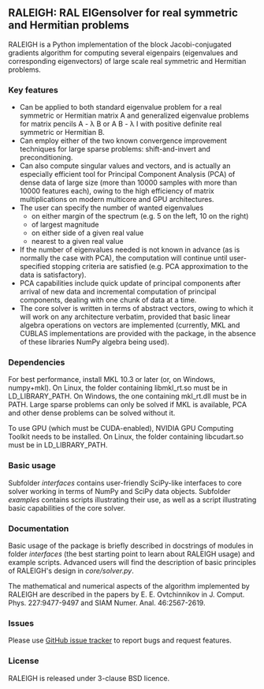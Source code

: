 ## RALEIGH: RAL EIGensolver for real symmetric and Hermitian problems

RALEIGH is a Python implementation of the block Jacobi-conjugated gradients algorithm for computing several eigenpairs (eigenvalues and corresponding eigenvectors) of large scale real symmetric and Hermitian problems. 

### Key features

* Can be applied to both standard eigenvalue problem for a real symmetric or Hermitian matrix A and generalized eigenvalue problems for matrix pencils A - &lambda; B or A B - &lambda; I with positive definite real symmetric or Hermitian B.
* Can employ either of the two known convergence improvement techniques for large sparse problems: shift-and-invert and preconditioning.
* Can also compute singular values and vectors, and is actually an especially efficient tool for Principal Component Analysis (PCA) of dense data of large size (more than 10000 samples with more than 10000 features each), owing to the high efficiency of matrix multiplications on modern multicore and GPU architectures.
* The user can specify the number of wanted eigenvalues
	- on either margin of the spectrum (e.g. 5 on the left, 10 on the right)
	- of largest magnitude
	- on either side of a given real value
	- nearest to a given real value
* If the number of eigenvalues needed is not known in advance (as is normally the case with PCA), the computation will continue until user-specified stopping criteria are satisfied (e.g. PCA approximation to the data is satisfactory).
* PCA capabilities include quick update of principal components after arrival of new data and incremental computation of principal components, dealing with one chunk of data at a time.
* The core solver is written in terms of abstract vectors, owing to which it will work on any architecture verbatim, provided that basic linear algebra operations on vectors are implemented (currently, MKL and CUBLAS implementations are provided with the package, in the absence of these libraries NumPy algebra being used).

### Dependencies

For best performance, install MKL 10.3 or later (or, on Windows, numpy+mkl). On Linux, the folder containing libmkl\_rt.so must be in LD\_LIBRARY\_PATH. On Windows, the one containing mkl\_rt.dll must be in PATH. Large sparse problems can only be solved if MKL is available, PCA and other dense problems can be solved without it.

To use GPU (which must be CUDA-enabled), NVIDIA GPU Computing Toolkit needs to be installed. On Linux, the folder containing libcudart.so must be in LD\_LIBRARY\_PATH.

### Basic usage

Subfolder _interfaces_ contains user-friendly SciPy-like interfaces to core solver working in terms of NumPy and SciPy data objects. Subfolder _examples_ contains scripts illustrating their use, as well as a script illustrating basic capabilities of the core solver.

### Documentation

Basic usage of the package is briefly described in docstrings of modules in folder _interfaces_ (the best starting point to learn about RALEIGH usage) and example scripts. Advanced users will find the description of basic principles of RALEIGH's design in _core/solver.py_.

The mathematical and numerical aspects of the algorithm implemented by RALEIGH are described in the papers by E. E. Ovtchinnikov in J. Comput. Phys. 227:9477-9497 and SIAM Numer. Anal. 46:2567-2619.

### Issues

Please use [GitHub issue tracker](https://github.com/evgueni-ovtchinnikov/raleigh/issues) to report bugs and request features.

### License

RALEIGH is released under 3-clause BSD licence.
